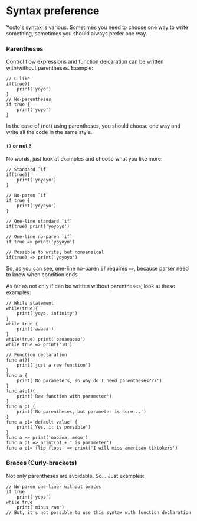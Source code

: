 # Syntax preference
Yocto's syntax is various. Sometimes you need to choose one way to write something, sometimes you should always prefer one way.

### Parentheses
Control flow expressions and function delcaration can be written with/without parentheses.
Example:
```
// C-like
if(true){
    print('yoyo')
}
// No-parentheses
if true {
    print('yoyo')
}
```
In the case of (not) using parentheses, you should choose one way and write all the code in the same style.

#### `()` or not ?
No words, just look at examples and choose what you like more:
```
// Standard `if`
if(true){
    print('yoyoyo')
}

// No-paren `if`
if true {
    print('yoyoyo')
}

// One-line standard `if`
if(true) print('yoyoyo')

// One-line no-paren `if`
if true => print('yoyoyo')

// Possible to write, but nonsensical
if(true) => print('yoyoyo')
```
So, as you can see, one-line no-paren `if` requires `=>`, because parser need to know when condition ends.

As far as not only if can be written without parentheses, look at these examples:
```
// While statement
while(true){
    print('yoyo, infinity')
}
while true {
    print('aaaaa')
}
while(true) print('oaoaoaoao')
while true => print('10')

// Function declaration
func a(){
    print('just a raw function')
}
func a {
    print('No parameters, so why do I need parentheses???')
}
func a(p1){
    print('Raw function with parameter')
}
func a p1 {
    print('No parentheses, but parameter is here...')
}
func a p1='default value' {
    print('Yes, it is possible')
}
func a => print('oaoaoa, meow')
func a p1 => print(p1 + ' is parameter')
func a p1='flip flops' => print('I will miss american tiktokers')
```

### Braces (Curly-brackets)
Not only parentheses are avoidable. So... Just examples:
```
// No-paren one-liner without braces
if true
    print('yeps')
while true
    print('minus ram')
// But, it's not possible to use this syntax with function declaration
```
